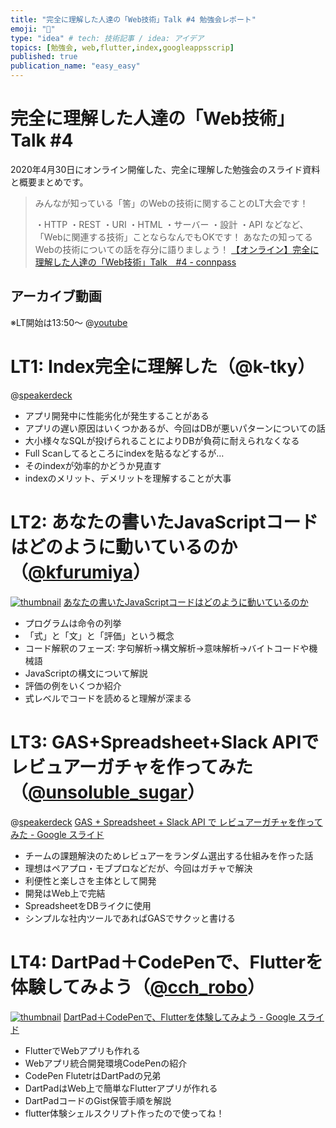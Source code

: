 ```yaml
---
title: "完全に理解した人達の「Web技術」Talk #4 勉強会レポート"
emoji: "📝"
type: "idea" # tech: 技術記事 / idea: アイデア
topics: [勉強会, web,flutter,index,googleappsscrip]
published: true
publication_name: "easy_easy"
---
```

# 完全に理解した人達の「Web技術」Talk #4
2020年4月30日にオンライン開催した、完全に理解した勉強会のスライド資料と概要まとめです。

> みんなが知っている「筈」のWebの技術に関することのLT大会です！
> 
> ・HTTP
> ・REST
> ・URI
> ・HTML
> ・サーバー
> ・設計
> ・API
> などなど、「Webに関連する技術」ことならなんでもOKです！
> あなたの知ってるWebの技術についての話を存分に語りましょう！
> [【オンライン】完全に理解した人達の「Web技術」Talk　#4 - connpass](https://easy2.connpass.com/event/173015/)

## アーカイブ動画
※LT開始は13:50​～
@[youtube](pznTcxA6T3U)

# LT1: Index完全に理解した（@k-tky）
@[speakerdeck](8aefa723fe4845a49fb15de79e5a0d20)

- アプリ開発中に性能劣化が発生することがある
- アプリの遅い原因はいくつかあるが、今回はDBが悪いパターンについての話
- 大小様々なSQLが投げられることによりDBが負荷に耐えられなくなる
- Full Scanしてるところにindexを貼るなどするが…
- そのindexが効率的かどうか見直す
- indexのメリット、デメリットを理解することが大事

# LT2: あなたの書いたJavaScriptコードはどのように動いているのか（[@kfurumiya](https://twitter.com/kfurumiya)）
[![thumbnail](https://s3.amazonaws.com/media-p.slid.es/thumbnails/42f34aa3c86bdd1995eb694b1d4aaf8d/thumb.jpg?1588224785)](https://slides.com/kotofurumiya/how-your-javascript-code-works#/)
[あなたの書いたJavaScriptコードはどのように動いているのか](https://slides.com/kotofurumiya/how-your-javascript-code-works#/)

- プログラムは命令の列挙
- 「式」と「文」と「評価」という概念
- コード解釈のフェーズ: 字句解析→構文解析→意味解析→バイトコードや機械語
- JavaScriptの構文について解説
- 評価の例をいくつか紹介
- 式レベルでコードを読めると理解が深まる

# LT3: GAS+Spreadsheet+Slack APIでレビュアーガチャを作ってみた（[@unsoluble_sugar](https://twitter.com/unsoluble_sugar)）
@[speakerdeck](f65e3f8a77574804afa8fbd2421a4da7)
[GAS + Spreadsheet + Slack API で レビュアーガチャを作ってみた - Google スライド](https://docs.google.com/presentation/d/1UsRCYm78h1lfmE1vK-XCs1TYAjCE0_PLrsxY3Cc3tj0/edit)

- チームの課題解決のためレビュアーをランダム選出する仕組みを作った話
- 理想はペアプロ・モブプロなどだが、今回はガチャで解決
- 利便性と楽しさを主体として開発
- 開発はWeb上で完結
- SpreadsheetをDBライクに使用
- シンプルな社内ツールであればGASでサクッと書ける


# LT4: DartPad＋CodePenで、Flutterを体験してみよう（[@cch_robo](https://twitter.com/cch_robo)）
[![thumbnail](https://lh5.googleusercontent.com/YgBkErYKmq-A7FTdrjXZzrQomB_FLkE2mqvzXAYo5n6jy9aUNcGCupe4RXdW3ITCVUyFzNz3vQ=w1200-h630-p)](https://docs.google.com/presentation/d/1wg1s4zx89tAfxF3H2JFXIHBa4i8gkyuekCZRLJ9gqyk/edit#slide=id.g40cec0799f_2_35)
[DartPad＋CodePenで、Flutterを体験してみよう - Google スライド](https://docs.google.com/presentation/d/1wg1s4zx89tAfxF3H2JFXIHBa4i8gkyuekCZRLJ9gqyk/edit#slide=id.g40cec0799f_2_35)

- FlutterでWebアプリも作れる
- Webアプリ統合開発環境CodePenの紹介
- CodePen FlutetrはDartPadの兄弟
- DartPadはWeb上で簡単なFlutterアプリが作れる
- DartPadコードのGist保管手順を解説
- flutter体験シェルスクリプト作ったので使ってね！
